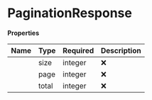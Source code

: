 # PaginationResponse



**Properties**

| Name | Type | Required | Description |
| :-------- | :----------| :----------| :----------|
    | size | integer | ❌ |  |
    | page | integer | ❌ |  |
    | total | integer | ❌ |  |




<!-- This file was generated by liblab | https://liblab.com/ -->